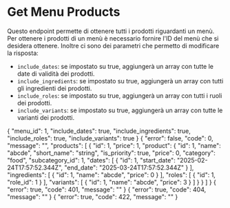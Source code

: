 # Get Menu Products

Questo endpoint permette di ottenere tutti i prodotti riguardanti un menù. Per ottenere i prodotti di un menù è
necessario fornire l'ID del menù che si desidera ottenere. Inoltre ci sono dei parametri che permetto di modificare la
risposta:
- `include_dates`: se impostato su true, aggiungerà un array con tutte le date di validità dei prodotti.
- `include_ingredients`: se impostato su true, aggiungerà un array con tutti gli ingredienti dei prodotti.
- `include_roles`: se impostato su true, aggiungerà un array con tutti i ruoli dei prodotti.
- `include_variants`: se impostato su true, aggiungerà un array con tutte le varianti dei prodotti.

<api-endpoint openapi-path="./../openapi.yaml" endpoint="/menus/{menu_id}/products" method="get">
    <request>
        <sample lang="JSON" title="Payload">
            {
                "menu_id": 1,
                "include_dates": true,
                "include_ingredients": true,
                "include_roles": true,
                "include_variants": true
            }
        </sample>
    </request>
    <response type="200">
        <sample lang="JSON">
            {
                "error": false,
                "code": 0,
                "message": "",
                "products": [
                    {
                        "id": 1,
                        "price": 1,
                        "product": {
                            "id": 1,
                            "name": "abcde",
                            "short_name": "string",
                            "is_priority": true,
                            "price": 0,
                            "category": "food",
                            "subcategory_id": 1,
                            "dates": [
                                {
                                    "id": 1,
                                    "start_date": "2025-02-24T17:57:52.344Z",
                                    "end_date": "2025-03-24T17:57:52.344Z"
                                }
                            ],
                            "ingredients": [
                                {
                                    "id": 1,
                                    "name": "abcde",
                                    "price": 0
                                }
                            ],
                            "roles": [
                                {
                                    "id": 1,
                                    "role_id": 1
                                }
                            ],
                            "variants": [
                                {
                                    "id": 1,
                                    "name": "abcde",
                                    "price": 3
                                }
                            ]
                        }
                    }
                ]
            }
        </sample>
    </response>
    <response type="401">
        <sample lang="JSON">
            {
                "error": true,
                "code": 401,
                "message": ""
            }
        </sample>
    </response>
    <response type="404">
        <sample lang="JSON">
            {
                "error": true,
                "code": 404,
                "message": ""
            }
        </sample>
    </response>
    <response type="422">
        <sample lang="JSON">
            {
                "error": true,
                "code": 422,
                "message": ""
            }
        </sample>
    </response>
</api-endpoint>